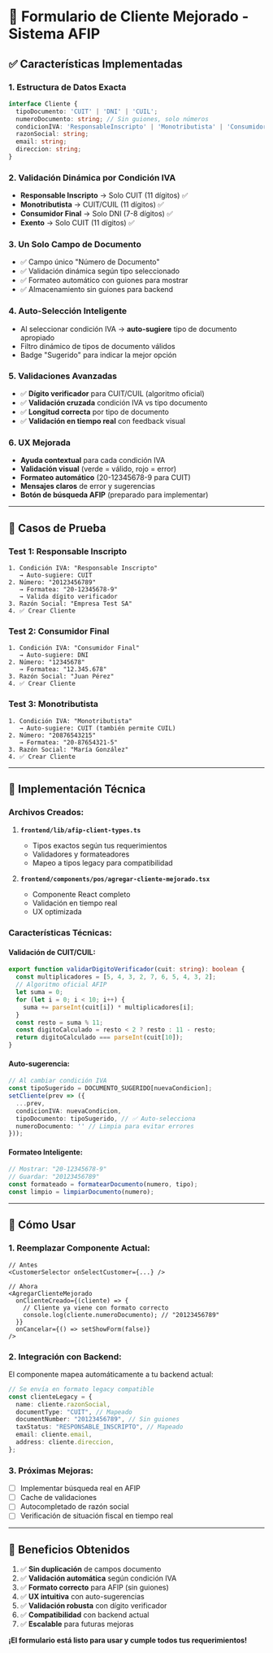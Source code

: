 # 🚀 Formulario de Cliente Mejorado - Sistema AFIP

## ✅ **Características Implementadas**

### **1. Estructura de Datos Exacta**
```typescript
interface Cliente {
  tipoDocumento: 'CUIT' | 'DNI' | 'CUIL';
  numeroDocumento: string; // Sin guiones, solo números
  condicionIVA: 'ResponsableInscripto' | 'Monotributista' | 'ConsumidorFinal' | etc.;
  razonSocial: string;
  email: string;
  direccion: string;
}
```

### **2. Validación Dinámica por Condición IVA**
- **Responsable Inscripto** → Solo CUIT (11 dígitos) ✅
- **Monotributista** → CUIT/CUIL (11 dígitos) ✅
- **Consumidor Final** → Solo DNI (7-8 dígitos) ✅
- **Exento** → Solo CUIT (11 dígitos) ✅

### **3. Un Solo Campo de Documento**
- ✅ Campo único "Número de Documento"
- ✅ Validación dinámica según tipo seleccionado
- ✅ Formateo automático con guiones para mostrar
- ✅ Almacenamiento sin guiones para backend

### **4. Auto-Selección Inteligente**
- Al seleccionar condición IVA → **auto-sugiere** tipo de documento apropiado
- Filtro dinámico de tipos de documento válidos
- Badge "Sugerido" para indicar la mejor opción

### **5. Validaciones Avanzadas**
- ✅ **Dígito verificador** para CUIT/CUIL (algoritmo oficial)
- ✅ **Validación cruzada** condición IVA vs tipo documento
- ✅ **Longitud correcta** por tipo de documento
- ✅ **Validación en tiempo real** con feedback visual

### **6. UX Mejorada**
- **Ayuda contextual** para cada condición IVA
- **Validación visual** (verde = válido, rojo = error)
- **Formateo automático** (20-12345678-9 para CUIT)
- **Mensajes claros** de error y sugerencias
- **Botón de búsqueda AFIP** (preparado para implementar)

---

## 🧪 **Casos de Prueba**

### **Test 1: Responsable Inscripto**
```
1. Condición IVA: "Responsable Inscripto"
   → Auto-sugiere: CUIT
2. Número: "20123456789"
   → Formatea: "20-12345678-9"
   → Valida dígito verificador
3. Razón Social: "Empresa Test SA"
4. ✅ Crear Cliente
```

### **Test 2: Consumidor Final**
```
1. Condición IVA: "Consumidor Final"  
   → Auto-sugiere: DNI
2. Número: "12345678"
   → Formatea: "12.345.678"
3. Razón Social: "Juan Pérez"
4. ✅ Crear Cliente
```

### **Test 3: Monotributista**
```
1. Condición IVA: "Monotributista"
   → Auto-sugiere: CUIT (también permite CUIL)
2. Número: "20876543215"
   → Formatea: "20-87654321-5"
3. Razón Social: "María González"
4. ✅ Crear Cliente
```

---

## 🔧 **Implementación Técnica**

### **Archivos Creados:**

1. **`frontend/lib/afip-client-types.ts`**
   - Tipos exactos según tus requerimientos
   - Validadores y formateadores
   - Mapeo a tipos legacy para compatibilidad

2. **`frontend/components/pos/agregar-cliente-mejorado.tsx`**
   - Componente React completo
   - Validación en tiempo real
   - UX optimizada

### **Características Técnicas:**

#### **Validación de CUIT/CUIL:**
```typescript
export function validarDigitoVerificador(cuit: string): boolean {
  const multiplicadores = [5, 4, 3, 2, 7, 6, 5, 4, 3, 2];
  // Algoritmo oficial AFIP
  let suma = 0;
  for (let i = 0; i < 10; i++) {
    suma += parseInt(cuit[i]) * multiplicadores[i];
  }
  const resto = suma % 11;
  const digitoCalculado = resto < 2 ? resto : 11 - resto;
  return digitoCalculado === parseInt(cuit[10]);
}
```

#### **Auto-sugerencia:**
```typescript
// Al cambiar condición IVA
const tipoSugerido = DOCUMENTO_SUGERIDO[nuevaCondicion];
setCliente(prev => ({
  ...prev,
  condicionIVA: nuevaCondicion,
  tipoDocumento: tipoSugerido, // ✅ Auto-selecciona
  numeroDocumento: '' // Limpia para evitar errores
}));
```

#### **Formateo Inteligente:**
```typescript
// Mostrar: "20-12345678-9" 
// Guardar: "20123456789"
const formateado = formatearDocumento(numero, tipo);
const limpio = limpiarDocumento(numero);
```

---

## 🚀 **Cómo Usar**

### **1. Reemplazar Componente Actual:**
```tsx
// Antes
<CustomerSelector onSelectCustomer={...} />

// Ahora  
<AgregarClienteMejorado 
  onClienteCreado={(cliente) => {
    // Cliente ya viene con formato correcto
    console.log(cliente.numeroDocumento); // "20123456789"
  }}
  onCancelar={() => setShowForm(false)}
/>
```

### **2. Integración con Backend:**
El componente mapea automáticamente a tu backend actual:
```typescript
// Se envía en formato legacy compatible
const clienteLegacy = {
  name: cliente.razonSocial,
  documentType: "CUIT", // Mapeado
  documentNumber: "20123456789", // Sin guiones
  taxStatus: "RESPONSABLE_INSCRIPTO", // Mapeado
  email: cliente.email,
  address: cliente.direccion,
};
```

### **3. Próximas Mejoras:**
- [ ] Implementar búsqueda real en AFIP
- [ ] Cache de validaciones
- [ ] Autocompletado de razón social
- [ ] Verificación de situación fiscal en tiempo real

---

## 🎯 **Beneficios Obtenidos**

1. ✅ **Sin duplicación** de campos documento
2. ✅ **Validación automática** según condición IVA  
3. ✅ **Formato correcto** para AFIP (sin guiones)
4. ✅ **UX intuitiva** con auto-sugerencias
5. ✅ **Validación robusta** con dígito verificador
6. ✅ **Compatibilidad** con backend actual
7. ✅ **Escalable** para futuras mejoras

**¡El formulario está listo para usar y cumple todos tus requerimientos!**
